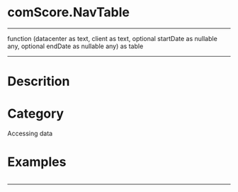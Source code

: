 ﻿# comScore.NavTable

***
function (datacenter as text, client as text, optional startDate as nullable any, optional endDate as nullable any) as table
***
# Descrition 

# Category 
Accessing data
# Examples 

```

```
> 
***
